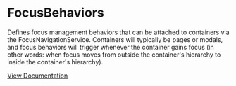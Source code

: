 # FocusBehaviors

Defines focus management behaviors that can be attached to containers via the FocusNavigationService. Containers will typically be pages or modals, and focus behaviors will trigger whenever the container gains focus (in other words: when focus moves from outside the container's hierarchy to inside the container's hierarchy).

[View Documentation](https://roblox.github.io/focus-navigation/api-reference/focus-behaviors/)
